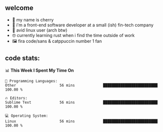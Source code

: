 ## welcome

- 🍒 my name is cherry
- 🎨 i'm a front-end software developer at a small (ish) fin-tech company
- 💾 avid linux user (arch btw)
- 🤓 currently learning rust when i find the time outside of work
- 🖼️ fira code/sans & catppuccin number 1 fan

## code stats:
<!--START_SECTION:waka-->
📊 **This Week I Spent My Time On** 

```text
💬 Programming Languages: 
Other                    56 mins             █████████████████████████   100.00 % 

🔥 Editors: 
Sublime Text             56 mins             █████████████████████████   100.00 % 

💻 Operating System: 
Linux                    56 mins             █████████████████████████   100.00 % 
```


<!--END_SECTION:waka-->
